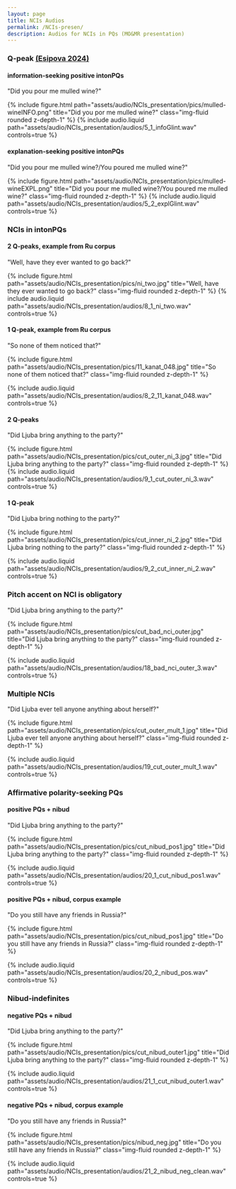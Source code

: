 ```yaml
---
layout: page
title: NCIs Audios
permalink: /NCIs-presen/
description: Audios for NCIs in PQs (MO&MR presentation) 
---
```


### Q-peak [(Esipova 2024)](https://lingbuzz.net/lingbuzz/008389) 
#### information-seeking positive intonPQs

"Did you pour me mulled wine?"

{% include figure.html 
path="assets/audio/NCIs_presentation/pics/mulled-wineINFO.png" 
title="Did you por me mulled wine?" 
class="img-fluid rounded z-depth-1" %}
{% include audio.liquid path="assets/audio/NCIs_presentation/audios/5_1_infoGlint.wav" controls=true %}

#### explanation-seeking positive intonPQs

"Did you pour me mulled wine?/You poured me mulled wine?"

{% include figure.html 
path="assets/audio/NCIs_presentation/pics/mulled-wineEXPL.png" 
title="Did you pour me mulled wine?/You poured me mulled wine?" 
class="img-fluid rounded z-depth-1" %}
{% include audio.liquid path="assets/audio/NCIs_presentation/audios/5_2_explGlint.wav" controls=true %}

### NCIs in intonPQs
#### 2 Q-peaks, example from Ru corpus
"Well, have they ever wanted to go back?"

{% include figure.html 
path="assets/audio/NCIs_presentation/pics/ni_two.jpg" 
title="Well, have they ever wanted to go back?" 
class="img-fluid rounded z-depth-1" %}
{% include audio.liquid path="assets/audio/NCIs_presentation/audios/8_1_ni_two.wav" controls=true %}

#### 1 Q-peak, example from Ru corpus
"So none of them noticed that?"

{% include figure.html
path="assets/audio/NCIs_presentation/pics/11_kanat_048.jpg"
title="So none of them noticed that?"
class="img-fluid rounded z-depth-1" %}

{% include audio.liquid path="assets/audio/NCIs_presentation/audios/8_2_11_kanat_048.wav" controls=true %}

#### 2 Q-peaks
"Did Ljuba bring anything to the party?"

{% include figure.html
path="assets/audio/NCIs_presentation/pics/cut_outer_ni_3.jpg"
title="Did Ljuba bring anything to the party?"
class="img-fluid rounded z-depth-1" %}
{% include audio.liquid path="assets/audio/NCIs_presentation/audios/9_1_cut_outer_ni_3.wav" controls=true %}

#### 1 Q-peak
"Did Ljuba bring nothing to the party?"

{% include figure.html
path="assets/audio/NCIs_presentation/pics/cut_inner_ni_2.jpg"
title="Did Ljuba bring nothing to the party?"
class="img-fluid rounded z-depth-1" %}

{% include audio.liquid path="assets/audio/NCIs_presentation/audios/9_2_cut_inner_ni_2.wav" controls=true %}

### Pitch accent on NCI is obligatory 
"Did Ljuba bring anything to the party?"

{% include figure.html
path="assets/audio/NCIs_presentation/pics/cut_bad_nci_outer.jpg"
title="Did Ljuba bring anything to the party?"
class="img-fluid rounded z-depth-1" %}

{% include audio.liquid path="assets/audio/NCIs_presentation/audios/18_bad_nci_outer_3.wav" controls=true %}

### Multiple NCIs 
"Did Ljuba ever tell anyone anything about herself?"

{% include figure.html
path="assets/audio/NCIs_presentation/pics/cut_outer_mult_1.jpg"
title="Did Ljuba ever tell anyone anything about herself?"
class="img-fluid rounded z-depth-1" %}

{% include audio.liquid path="assets/audio/NCIs_presentation/audios/19_cut_outer_mult_1.wav" controls=true %}

### Affirmative polarity-seeking PQs
#### positive PQs + nibud 
"Did Ljuba bring anything to the party?"

{% include figure.html
path="assets/audio/NCIs_presentation/pics/cut_nibud_pos1.jpg"
title="Did Ljuba bring anything to the party?"
class="img-fluid rounded z-depth-1" %}

{% include audio.liquid path="assets/audio/NCIs_presentation/audios/20_1_cut_nibud_pos1.wav" controls=true %}

#### positive PQs + nibud, corpus example
"Do you still have any friends in Russia?"

{% include figure.html
path="assets/audio/NCIs_presentation/pics/cut_nibud_pos1.jpg"
title="Do you still have any friends in Russia?"
class="img-fluid rounded z-depth-1" %}

{% include audio.liquid path="assets/audio/NCIs_presentation/audios/20_2_nibud_pos.wav" controls=true %}

### Nibud-indefinites 
#### negative PQs + nibud
"Did Ljuba bring anything to the party?"

{% include figure.html
path="assets/audio/NCIs_presentation/pics/cut_nibud_outer1.jpg"
title="Did Ljuba bring anything to the party?"
class="img-fluid rounded z-depth-1" %}

{% include audio.liquid path="assets/audio/NCIs_presentation/audios/21_1_cut_nibud_outer1.wav" controls=true %}

#### negative PQs + nibud, corpus example
"Do you still have any friends in Russia?"

{% include figure.html
path="assets/audio/NCIs_presentation/pics/nibud_neg.jpg"
title="Do you still have any friends in Russia?"
class="img-fluid rounded z-depth-1" %}

{% include audio.liquid path="assets/audio/NCIs_presentation/audios/21_2_nibud_neg_clean.wav" controls=true %}

